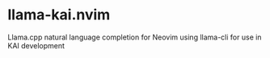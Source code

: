 # llama-kai.nvim
Llama.cpp natural language completion for Neovim using llama-cli for use in KAI development

